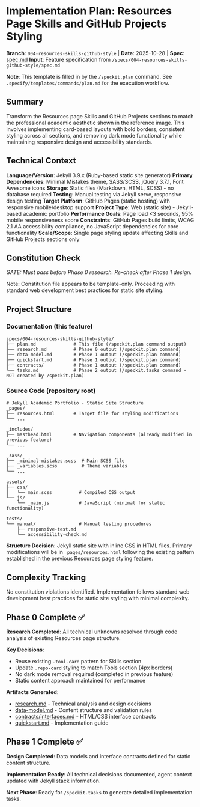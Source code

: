 # Implementation Plan: Resources Page Skills and GitHub Projects Styling

**Branch**: `004-resources-skills-github-style` | **Date**: 2025-10-28 | **Spec**: [spec.md](./spec.md)
**Input**: Feature specification from `/specs/004-resources-skills-github-style/spec.md`

**Note**: This template is filled in by the `/speckit.plan` command. See `.specify/templates/commands/plan.md` for the execution workflow.

## Summary

Transform the Resources page Skills and GitHub Projects sections to match the professional academic aesthetic shown in the reference image. This involves implementing card-based layouts with bold borders, consistent styling across all sections, and removing dark mode functionality while maintaining responsive design and accessibility standards.

## Technical Context

**Language/Version**: Jekyll 3.9.x (Ruby-based static site generator)
**Primary Dependencies**: Minimal Mistakes theme, SASS/SCSS, jQuery 3.7.1, Font Awesome icons
**Storage**: Static files (Markdown, HTML, SCSS) - no database required
**Testing**: Manual testing via Jekyll serve, responsive design testing
**Target Platform**: GitHub Pages (static hosting) with responsive mobile/desktop support
**Project Type**: Web (static site) - Jekyll-based academic portfolio
**Performance Goals**: Page load <3 seconds, 95% mobile responsiveness score
**Constraints**: GitHub Pages build limits, WCAG 2.1 AA accessibility compliance, no JavaScript dependencies for core functionality
**Scale/Scope**: Single page styling update affecting Skills and GitHub Projects sections only

## Constitution Check

*GATE: Must pass before Phase 0 research. Re-check after Phase 1 design.*

Note: Constitution file appears to be template-only. Proceeding with standard web development best practices for static site styling.

## Project Structure

### Documentation (this feature)

```text
specs/004-resources-skills-github-style/
├── plan.md              # This file (/speckit.plan command output)
├── research.md          # Phase 0 output (/speckit.plan command)
├── data-model.md        # Phase 1 output (/speckit.plan command)
├── quickstart.md        # Phase 1 output (/speckit.plan command)
├── contracts/           # Phase 1 output (/speckit.plan command)
└── tasks.md             # Phase 2 output (/speckit.tasks command - NOT created by /speckit.plan)
```

### Source Code (repository root)
```text
# Jekyll Academic Portfolio - Static Site Structure
_pages/
├── resources.html       # Target file for styling modifications
└── ...

_includes/
├── masthead.html        # Navigation components (already modified in previous feature)
└── ...

_sass/
├── _minimal-mistakes.scss  # Main SCSS file
├── _variables.scss         # Theme variables
└── ...

assets/
├── css/
│   └── main.scss          # Compiled CSS output
└── js/
    └── _main.js           # JavaScript (minimal for static functionality)

tests/
└── manual/                # Manual testing procedures
    ├── responsive-test.md
    └── accessibility-check.md
```

**Structure Decision**: Jekyll static site with inline CSS in HTML files. Primary modifications will be in `_pages/resources.html` following the existing pattern established in the previous Resources page styling feature.

## Complexity Tracking

No constitution violations identified. Implementation follows standard web development best practices for static site styling with minimal complexity.

## Phase 0 Complete ✅

**Research Completed**: All technical unknowns resolved through code analysis of existing Resources page structure.

**Key Decisions**:
- Reuse existing `.tool-card` pattern for Skills section
- Update `.repo-card` styling to match Tools section (4px borders)
- No dark mode removal required (completed in previous feature)
- Static content approach maintained for performance

**Artifacts Generated**:
- [research.md](./research.md) - Technical analysis and design decisions
- [data-model.md](./data-model.md) - Content structure and validation rules
- [contracts/interfaces.md](./interfaces.md) - HTML/CSS interface contracts
- [quickstart.md](./quickstart.md) - Implementation guide

## Phase 1 Complete ✅

**Design Completed**: Data models and interface contracts defined for static content structure.

**Implementation Ready**: All technical decisions documented, agent context updated with Jekyll stack information.

**Next Phase**: Ready for `/speckit.tasks` to generate detailed implementation tasks.
